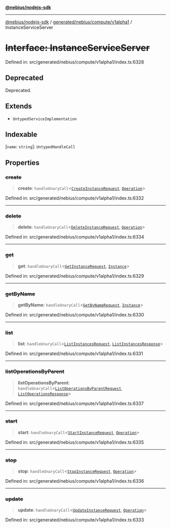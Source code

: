[**@nebius/nodejs-sdk**](../../../../../README.md)

---

[@nebius/nodejs-sdk](../../../../../README.md) / [generated/nebius/compute/v1alpha1](../README.md) / InstanceServiceServer

# ~~Interface: InstanceServiceServer~~

Defined in: src/generated/nebius/compute/v1alpha1/index.ts:6328

## Deprecated

Deprecated.

## Extends

- `UntypedServiceImplementation`

## Indexable

\[`name`: `string`\]: `UntypedHandleCall`

## Properties

### ~~create~~

> **create**: `handleUnaryCall`\<[`CreateInstanceRequest`](CreateInstanceRequest.md), [`Operation`](../../../common/v1alpha1/interfaces/Operation.md)\>

Defined in: src/generated/nebius/compute/v1alpha1/index.ts:6332

---

### ~~delete~~

> **delete**: `handleUnaryCall`\<[`DeleteInstanceRequest`](DeleteInstanceRequest.md), [`Operation`](../../../common/v1alpha1/interfaces/Operation.md)\>

Defined in: src/generated/nebius/compute/v1alpha1/index.ts:6334

---

### ~~get~~

> **get**: `handleUnaryCall`\<[`GetInstanceRequest`](GetInstanceRequest.md), [`Instance`](Instance.md)\>

Defined in: src/generated/nebius/compute/v1alpha1/index.ts:6329

---

### ~~getByName~~

> **getByName**: `handleUnaryCall`\<[`GetByNameRequest`](../../../common/v1/interfaces/GetByNameRequest.md), [`Instance`](Instance.md)\>

Defined in: src/generated/nebius/compute/v1alpha1/index.ts:6330

---

### ~~list~~

> **list**: `handleUnaryCall`\<[`ListInstancesRequest`](ListInstancesRequest.md), [`ListInstancesResponse`](ListInstancesResponse.md)\>

Defined in: src/generated/nebius/compute/v1alpha1/index.ts:6331

---

### ~~listOperationsByParent~~

> **listOperationsByParent**: `handleUnaryCall`\<[`ListOperationsByParentRequest`](../../../common/v1alpha1/interfaces/ListOperationsByParentRequest.md), [`ListOperationsResponse`](../../../common/v1alpha1/interfaces/ListOperationsResponse.md)\>

Defined in: src/generated/nebius/compute/v1alpha1/index.ts:6337

---

### ~~start~~

> **start**: `handleUnaryCall`\<[`StartInstanceRequest`](StartInstanceRequest.md), [`Operation`](../../../common/v1alpha1/interfaces/Operation.md)\>

Defined in: src/generated/nebius/compute/v1alpha1/index.ts:6335

---

### ~~stop~~

> **stop**: `handleUnaryCall`\<[`StopInstanceRequest`](StopInstanceRequest.md), [`Operation`](../../../common/v1alpha1/interfaces/Operation.md)\>

Defined in: src/generated/nebius/compute/v1alpha1/index.ts:6336

---

### ~~update~~

> **update**: `handleUnaryCall`\<[`UpdateInstanceRequest`](UpdateInstanceRequest.md), [`Operation`](../../../common/v1alpha1/interfaces/Operation.md)\>

Defined in: src/generated/nebius/compute/v1alpha1/index.ts:6333
